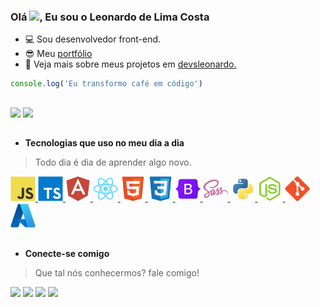 ### Olá <a href="https://github.com/devsleonardo"><img src="https://media.giphy.com/media/hvRJCLFzcasrR4ia7z/giphy.gif" width="25px"></a>, Eu sou o Leonardo de Lima Costa

 * 💻 Sou desenvolvedor front-end.
 * 😎  Meu [portfólio](https://leonardo-costa.web.app/#/)
 * 👨 Veja mais sobre meus projetos em [devsleonardo.](https://github.com/devsleonardo?tab=repositories)

```js
console.log('Eu transformo café em código')
```
##

<div>
   <img height="180em" src="https://github-readme-stats.vercel.app/api?username=devsleonardo&show_icons=true&theme=radical&include_all_commits=true&count_private=true"/>
  <img height="180em" src="https://github-readme-stats.vercel.app/api/top-langs/?username=devsleonardo&show_icons=true&theme=radical&langs_count=10&layout=compact&include_all_commits"/>
</div>


##

###  

* **Tecnologias que uso no meu dia a dia**
>Todo dia é dia de aprender algo novo.
  
  <div align="left" > 
   <a href="https://developer.mozilla.org/en-US/docs/Web/JavaScript" target="_blank"> <img src="https://raw.githubusercontent.com/devicons/devicon/master/icons/javascript/javascript-original.svg" alt="javascript" width="40" height="40"/> </a>
   <a href="https://www.typescriptlang.org/" target="_blank"> <img src="https://raw.githubusercontent.com/devicons/devicon/master/icons/typescript/typescript-original.svg" alt="typescript" width="40" height="40"/> </a>
   <a href="https://angular.io" target="_blank"> <img src="https://github.com/devicons/devicon/blob/master/icons/angularjs/angularjs-plain.svg" alt="angular" width="40" height="40"/> </a> 
   <a href="https://reactjs.org/" target="_blank"> <img src="https://github.com/devicons/devicon/blob/master/icons/react/react-original.svg" alt="react" width="40" height="40"/> </a> 
   <a href="https://www.w3.org/html/" target="_blank"> <img src="https://github.com/devicons/devicon/blob/master/icons/html5/html5-original.svg" alt="html5" width="40" height="40"/> </a> 
   <a href="https://www.w3schools.com/css/" target="_blank"> <img src="https://github.com/devicons/devicon/blob/master/icons/css3/css3-original.svg" alt="css3" width="40" height="40"/> </a> 
   <a href="https://getbootstrap.com" target="_blank"> <img src="https://github.com/devicons/devicon/blob/master/icons/bootstrap/bootstrap-original.svg" alt="bootstrap" width="40" height="40"/> </a>
   <a href="https://sass-lang.com" target="_blank"> <img src="https://github.com/devicons/devicon/blob/master/icons/sass/sass-original.svg" alt="sass" width="40" height="40"/> </a> 
   <a href="https://www.python.org" target="_blank"> <img src="https://github.com/devicons/devicon/blob/master/icons/python/python-original.svg" alt="python" width="40" height="40"/> </a> 
   <a href="https://nodejs.org" target="_blank"> <img src="https://github.com/devicons/devicon/blob/master/icons/nodejs/nodejs-plain.svg" alt="nodejs" width="40" height="40"/> </a> 
 <a href="https://git-scm.com/" target="_blank"> <img src="https://github.com/devicons/devicon/blob/master/icons/git/git-plain.svg" alt="git" width="40" height="40"/> </a>
   <a href="https://azure.microsoft.com/pt-br/services/devops/#overview" target="_blank"> <img src="https://github.com/devicons/devicon/blob/master/icons/azure/azure-original.svg" alt="Azure DevOps" width="40" height="40"/> </a>
</div>

##
* **Conecte-se comigo**

>Que tal nós conhecermos? fale comigo!

<a href="https://github.com/devsleonardo"><img src="https://img.shields.io/badge/GitHub-100000?style=for-the-badge&logo=github&logoColor=white"></a> 
<a href="https://www.instagram.com/devsleonardo/"><img src="https://img.shields.io/badge/-Instagram-%23E4405F?style=for-the-badge&logo=instagram&logoColor=white" ></a> 
<a href="https://www.linkedin.com/in/devsleonardo/"><img src="https://img.shields.io/badge/-LinkedIn-%230077B5?style=for-the-badge&logo=linkedin&logoColor=white" ></a> 
<a href="mailto:usr.leonardo@gmail.com"><img src="https://img.shields.io/badge/Gmail-D14836?style=for-the-badge&logo=gmail&logoColor=white" target="_blank"></a> 
